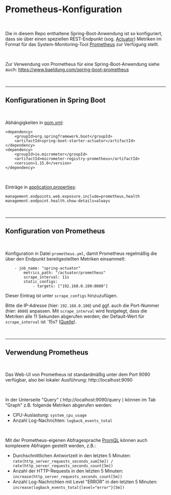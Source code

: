 # Prometheus-Konfiguration #

<br>

Die in diesem Repo enthaltene Spring-Boot-Anwendung ist so konfiguriert, dass sie über einen speziellen REST-Endpunkt 
(sog. [Actuator](https://docs.spring.io/spring-boot/docs/2.5.6/reference/html/actuator.html))
Metriken im Format für das System-Monitoring-Tool [Prometheus](https://prometheus.io/) zur Verfügung stellt.

<br>

Zur Verwendung von Prometheus für eine Spring-Boot-Anwendung siehe auch: https://www.baeldung.com/spring-boot-prometheus

<br>

----

## Konfigurationen in Spring Boot ##

<br>

Abhängigkeiten in [pom.xml](pom.xml):
```
<dependency>
    <groupId>org.springframework.boot</groupId>
    <artifactId>spring-boot-starter-actuator</artifactId>
</dependency>
<dependency>
    <groupId>io.micrometer</groupId>
    <artifactId>micrometer-registry-prometheus</artifactId>
    <version>1.15.0</version>
</dependency>
```

<br>

Einträge in [application.properties](src/main/resources/application.properties):
```
management.endpoints.web.exposure.include=prometheus,health
management.endpoint.health.show-details=always
```
<br>

----

## Konfiguration von Prometheus ##

<br>

Konfiguration in Datei `prometheus.yml`, damit Prometheus regelmäßig die über den Endpunkt bereitgestellten
Metriken einsammelt:

```
    - job_name: "spring-actuator"
        metrics_path: "/actuator/prometheus"
        scrape_interval: 11s
        static_configs:
            - targets: ["192.168.0.100:8080"]
```                            

Dieser Eintrag ist unter `scrape_configs` hinzuzufügen.

Bitte die IP-Adresse (hier: `192.168.0.100`) und ggf. auch die Port-Nummer (hier: `8080`) anpassen.
Mit `scrape_interval` wird festgelegt, dass die Metriken alle 11 Sekunden abgerufen werden;
der Default-Wert für `scrape_interval` ist `15s? 
([Quelle](https://prometheus.io/docs/prometheus/latest/getting_started/#configuring-prometheus-to-monitor-itself)).

<br>

----

## Verwendung Prometheus ##

<br>

Das Web-UI von Prometheus ist standardmäßig unter dem Port 9090 verfügbar, also bei lokaler Ausführung: 
http://localhost:9090

<br>

In der Unterseite "Query" ( http://localhost:9090/query ) können im Tab "Graph" z.B. folgende Metriken
abgerufen werden:

* CPU-Auslastung: `system_cpu_usage`
* Anzahl Log-Nachrichten: `logback_events_total`

<br>

Mit der Prometheus-eigenen Abfragesprache [PromQL](https://prometheus.io/docs/prometheus/latest/querying/basics/)
können auch komplexere Abfragen gestellt werden, z.B.:

* Durchschnittlichen Antwortzeit in den letzten 5 Minuten:
  `rate(http_server_requests_seconds_sum[5m]) / rate(http_server_requests_seconds_count[5m])`
* Anzahl der HTTP-Requests in den letzten 5 Minuten:
  `increase(http_server_requests_seconds_count[5m])`
* Anzahl Log-Nachrichten mit Level "ERROR" in den letzten 5 Minuten:
  `increase(logback_events_total{level="error"}[5m])`

<br>